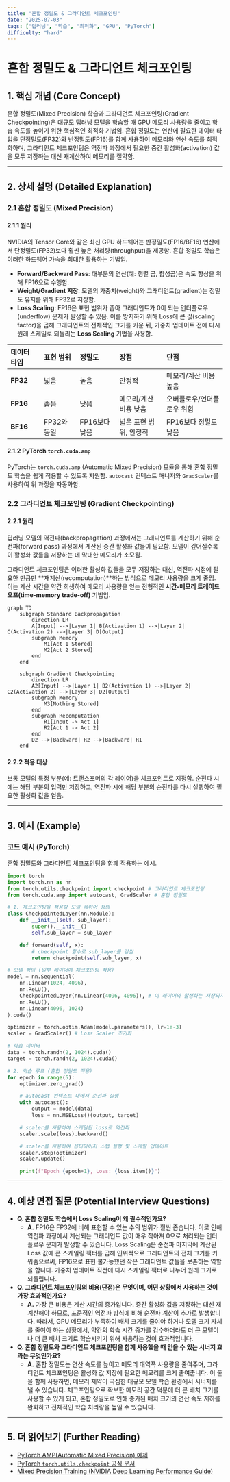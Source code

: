 ```yaml
---
title: "혼합 정밀도 & 그라디언트 체크포인팅"
date: "2025-07-03"
tags: ["딥러닝", "학습", "최적화", "GPU", "PyTorch"]
difficulty: "hard"
---
```


# 혼합 정밀도 & 그라디언트 체크포인팅

## 1. 핵심 개념 (Core Concept)

혼합 정밀도(Mixed Precision) 학습과 그라디언트 체크포인팅(Gradient Checkpointing)은 대규모 딥러닝 모델을 학습할 때 GPU 메모리 사용량을 줄이고 학습 속도를 높이기 위한 핵심적인 최적화 기법임. 혼합 정밀도는 연산에 필요한 데이터 타입을 단정밀도(FP32)와 반정밀도(FP16)를 함께 사용하여 메모리와 연산 속도를 최적화하며, 그라디언트 체크포인팅은 역전파 과정에서 필요한 중간 활성화(activation) 값을 모두 저장하는 대신 재계산하여 메모리를 절약함.

---

## 2. 상세 설명 (Detailed Explanation)

### 2.1 혼합 정밀도 (Mixed Precision)

#### 2.1.1 원리

NVIDIA의 Tensor Core와 같은 최신 GPU 하드웨어는 반정밀도(FP16/BF16) 연산에서 단정밀도(FP32)보다 훨씬 높은 처리량(throughput)을 제공함. 혼합 정밀도 학습은 이러한 하드웨어 가속을 최대한 활용하는 기법임.

*   **Forward/Backward Pass**: 대부분의 연산(예: 행렬 곱, 합성곱)은 속도 향상을 위해 FP16으로 수행함.
*   **Weight/Gradient 저장**: 모델의 가중치(weight)와 그래디언트(gradient)는 정밀도 유지를 위해 FP32로 저장함.
*   **Loss Scaling**: FP16은 표현 범위가 좁아 그래디언트가 0이 되는 언더플로우(underflow) 문제가 발생할 수 있음. 이를 방지하기 위해 Loss에 큰 값(scaling factor)을 곱해 그래디언트의 전체적인 크기를 키운 뒤, 가중치 업데이트 전에 다시 원래 스케일로 되돌리는 **Loss Scaling** 기법을 사용함.

| 데이터 타입 | 표현 범위 | 정밀도 | 장점 | 단점 |
| :--- | :--- | :--- | :--- | :--- |
| **FP32** | 넓음 | 높음 | 안정적 | 메모리/계산 비용 높음 |
| **FP16** | 좁음 | 낮음 | 메모리/계산 비용 낮음 | 오버플로우/언더플로우 위험 |
| **BF16** | FP32와 동일 | FP16보다 낮음 | 넓은 표현 범위, 안정적 | FP16보다 정밀도 낮음 |

#### 2.1.2 PyTorch `torch.cuda.amp`

PyTorch는 `torch.cuda.amp` (Automatic Mixed Precision) 모듈을 통해 혼합 정밀도 학습을 쉽게 적용할 수 있도록 지원함. `autocast` 컨텍스트 매니저와 `GradScaler`를 사용하여 위 과정을 자동화함.

### 2.2 그라디언트 체크포인팅 (Gradient Checkpointing)

#### 2.2.1 원리

딥러닝 모델의 역전파(backpropagation) 과정에서는 그래디언트를 계산하기 위해 순전파(forward pass) 과정에서 계산된 중간 활성화 값들이 필요함. 모델이 깊어질수록 이 활성화 값들을 저장하는 데 막대한 메모리가 소모됨.

그라디언트 체크포인팅은 이러한 활성화 값들을 모두 저장하는 대신, 역전파 시점에 필요한 만큼만 **재계산(recomputation)**하는 방식으로 메모리 사용량을 크게 줄임. 이는 계산 시간을 약간 희생하여 메모리 사용량을 얻는 전형적인 **시간-메모리 트레이드오프(time-memory trade-off)** 기법임.

```mermaid
graph TD
    subgraph Standard Backpropagation
        direction LR
        A[Input] -->|Layer 1| B(Activation 1) -->|Layer 2| C(Activation 2) -->|Layer 3| D[Output]
        subgraph Memory
            M1[Act 1 Stored]
            M2[Act 2 Stored]
        end
    end

    subgraph Gradient Checkpointing
        direction LR
        A2[Input] -->|Layer 1| B2(Activation 1) -->|Layer 2| C2(Activation 2) -->|Layer 3| D2[Output]
        subgraph Memory
            M3[Nothing Stored]
        end
        subgraph Recomputation
            R1[Input -> Act 1]
            R2[Act 1 -> Act 2]
        end
        D2 -->|Backward| R2 -->|Backward| R1
    end
```

#### 2.2.2 적용 대상

보통 모델의 특정 부분(예: 트랜스포머의 각 레이어)을 체크포인트로 지정함. 순전파 시에는 해당 부분의 입력만 저장하고, 역전파 시에 해당 부분의 순전파를 다시 실행하여 필요한 활성화 값을 얻음.

---

## 3. 예시 (Example)

### 코드 예시 (PyTorch)

혼합 정밀도와 그라디언트 체크포인팅을 함께 적용하는 예시.

```python
import torch
import torch.nn as nn
from torch.utils.checkpoint import checkpoint # 그라디언트 체크포인팅
from torch.cuda.amp import autocast, GradScaler # 혼합 정밀도

# 1. 체크포인팅을 적용할 모델 레이어 정의
class CheckpointedLayer(nn.Module):
    def __init__(self, sub_layer):
        super().__init__()
        self.sub_layer = sub_layer

    def forward(self, x):
        # checkpoint 함수로 sub_layer를 감쌈
        return checkpoint(self.sub_layer, x)

# 모델 정의 (일부 레이어에 체크포인팅 적용)
model = nn.Sequential(
    nn.Linear(1024, 4096),
    nn.ReLU(),
    CheckpointedLayer(nn.Linear(4096, 4096)), # 이 레이어의 활성화는 저장되지 않음
    nn.ReLU(),
    nn.Linear(4096, 1024)
).cuda()

optimizer = torch.optim.Adam(model.parameters(), lr=1e-3)
scaler = GradScaler() # Loss Scaler 초기화

# 학습 데이터
data = torch.randn(2, 1024).cuda()
target = torch.randn(2, 1024).cuda()

# 2. 학습 루프 (혼합 정밀도 적용)
for epoch in range(5):
    optimizer.zero_grad()

    # autocast 컨텍스트 내에서 순전파 실행
    with autocast():
        output = model(data)
        loss = nn.MSELoss()(output, target)

    # scaler를 사용하여 스케일된 loss로 역전파
    scaler.scale(loss).backward()

    # scaler를 사용하여 옵티마이저 스텝 실행 및 스케일 업데이트
    scaler.step(optimizer)
    scaler.update()

    print(f"Epoch {epoch+1}, Loss: {loss.item()}")
```

---

## 4. 예상 면접 질문 (Potential Interview Questions)

*   **Q. 혼합 정밀도 학습에서 Loss Scaling이 왜 필수적인가요?**
    *   **A.** FP16은 FP32에 비해 표현할 수 있는 수의 범위가 훨씬 좁습니다. 이로 인해 역전파 과정에서 계산되는 그래디언트 값이 매우 작아져 0으로 처리되는 언더플로우 문제가 발생할 수 있습니다. Loss Scaling은 순전파 마지막에 계산된 Loss 값에 큰 스케일링 팩터를 곱해 인위적으로 그래디언트의 전체 크기를 키워줌으로써, FP16으로 표현 불가능했던 작은 그래디언트 값들을 보존하는 역할을 합니다. 가중치 업데이트 직전에 다시 스케일링 팩터로 나누어 원래 크기로 되돌립니다.
*   **Q. 그라디언트 체크포인팅의 비용(단점)은 무엇이며, 어떤 상황에서 사용하는 것이 가장 효과적인가요?**
    *   **A.** 가장 큰 비용은 계산 시간의 증가입니다. 중간 활성화 값을 저장하는 대신 재계산해야 하므로, 표준적인 역전파 방식에 비해 순전파 계산이 추가로 발생합니다. 따라서, GPU 메모리가 부족하여 배치 크기를 줄여야 하거나 모델 크기 자체를 줄여야 하는 상황에서, 약간의 학습 시간 증가를 감수하더라도 더 큰 모델이나 더 큰 배치 크기로 학습시키기 위해 사용하는 것이 효과적입니다.
*   **Q. 혼합 정밀도와 그라디언트 체크포인팅을 함께 사용했을 때 얻을 수 있는 시너지 효과는 무엇인가요?**
    *   **A.** 혼합 정밀도는 연산 속도를 높이고 메모리 대역폭 사용량을 줄여주며, 그라디언트 체크포인팅은 활성화 값 저장에 필요한 메모리를 크게 줄여줍니다. 이 둘을 함께 사용하면, 메모리 제약이 극심한 대규모 모델 학습 환경에서 시너지를 낼 수 있습니다. 체크포인팅으로 확보한 메모리 공간 덕분에 더 큰 배치 크기를 사용할 수 있게 되고, 혼합 정밀도로 인해 증가된 배치 크기의 연산 속도 저하를 완화하고 전체적인 학습 처리량을 높일 수 있습니다.

---

## 5. 더 읽어보기 (Further Reading)

*   [PyTorch AMP(Automatic Mixed Precision) 예제](https://pytorch.org/docs/stable/notes/amp_examples.html)
*   [PyTorch `torch.utils.checkpoint` 공식 문서](https://pytorch.org/docs/stable/checkpoint.html)
*   [Mixed Precision Training (NVIDIA Deep Learning Performance Guide)](https://docs.nvidia.com/deeplearning/performance/dl-performance-gpu-background/index.html#mixed-precision-training)